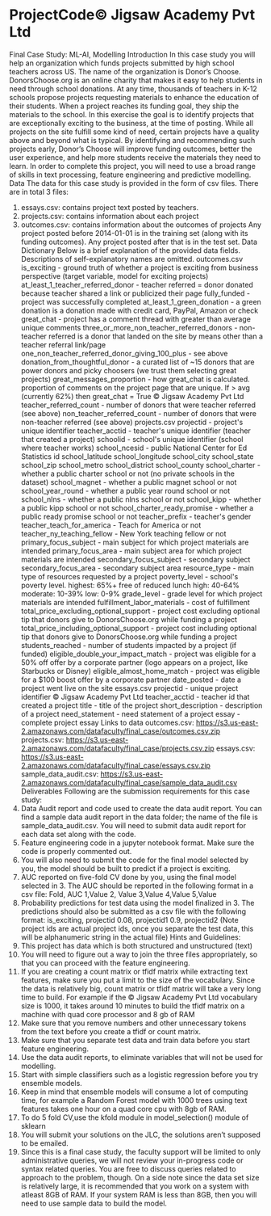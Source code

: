 # ProjectCode© Jigsaw Academy Pvt Ltd
Final Case Study: ML-AI, Modelling
Introduction
In this case study you will help an organization which funds projects submitted by high school teachers across US. The name of the organization is Donor’s Choose. DonorsChoose.org is an online charity that makes it easy to help students in need through school donations. At any time, thousands of teachers in K-12 schools propose projects requesting materials to enhance the education of their students. When a project reaches its funding goal, they ship the materials to the school.
In this exercise the goal is to identify projects that are exceptionally exciting to the business, at the time of posting. While all projects on the site fulfill some kind of need, certain projects have a quality above and beyond what is typical. By identifying and recommending such projects early, Donor’s Choose will improve funding outcomes, better the user experience, and help more students receive the materials they need to learn.
In order to complete this project, you will need to use a broad range of skills in text processing, feature engineering and predictive modelling.
Data
The data for this case study is provided in the form of csv files. There are in total 3 files:
1. essays.csv: contains project text posted by teachers.
2. projects.csv: contains information about each project
3. outcomes.csv: contains information about the outcomes of projects
Any project posted before 2014-01-01 is in the training set (along with its funding outcomes). Any project posted after that is in the test set.
Data Dictionary
Below is a brief explanation of the provided data fields. Descriptions of self-explanatory names are omitted.
outcomes.csv is_exciting - ground truth of whether a project is exciting from business perspective (target variable, model for exciting projects) at_least_1_teacher_referred_donor - teacher referred = donor donated because teacher shared a link or publicized their page fully_funded - project was successfully completed at_least_1_green_donation - a green donation is a donation made with credit card, PayPal, Amazon or check great_chat - project has a comment thread with greater than average unique comments three_or_more_non_teacher_referred_donors - non-teacher referred is a donor that landed on the site by means other than a teacher referral link/page one_non_teacher_referred_donor_giving_100_plus - see above donation_from_thoughtful_donor - a curated list of ~15 donors that are power donors and picky choosers (we trust them selecting great projects) great_messages_proportion - how great_chat is calculated. proportion of comments on the project page that are unique. If > avg (currently 62%) then great_chat = True
© Jigsaw Academy Pvt Ltd
teacher_referred_count - number of donors that were teacher referred (see above) non_teacher_referred_count - number of donors that were non-teacher referred (see above)
projects.csv projectid - project's unique identifier teacher_acctid - teacher's unique identifier (teacher that created a project) schoolid - school's unique identifier (school where teacher works) school_ncesid - public National Center for Ed Statistics id school_latitude school_longitude school_city school_state school_zip school_metro school_district school_county school_charter - whether a public charter school or not (no private schools in the dataset) school_magnet - whether a public magnet school or not school_year_round - whether a public year round school or not school_nlns - whether a public nlns school or not school_kipp - whether a public kipp school or not school_charter_ready_promise - whether a public ready promise school or not teacher_prefix - teacher's gender teacher_teach_for_america - Teach for America or not teacher_ny_teaching_fellow - New York teaching fellow or not primary_focus_subject - main subject for which project materials are intended primary_focus_area - main subject area for which project materials are intended secondary_focus_subject - secondary subject secondary_focus_area - secondary subject area resource_type - main type of resources requested by a project poverty_level - school's poverty level. highest: 65%+ free of reduced lunch high: 40-64% moderate: 10-39% low: 0-9% grade_level - grade level for which project materials are intended fulfillment_labor_materials - cost of fulfillment total_price_excluding_optional_support - project cost excluding optional tip that donors give to DonorsChoose.org while funding a project total_price_including_optional_support - project cost including optional tip that donors give to DonorsChoose.org while funding a project students_reached - number of students impacted by a project (if funded) eligible_double_your_impact_match - project was eligible for a 50% off offer by a corporate partner (logo appears on a project, like Starbucks or Disney) eligible_almost_home_match - project was eligible for a $100 boost offer by a corporate partner date_posted - date a project went live on the site
essays.csv projectid - unique project identifier
© Jigsaw Academy Pvt Ltd
teacher_acctid - teacher id that created a project title - title of the project short_description - description of a project need_statement - need statement of a project essay - complete project essay
Links to data
outcomes.csv: https://s3.us-east-2.amazonaws.com/datafaculty/final_case/outcomes.csv.zip
projects.csv: https://s3.us-east-2.amazonaws.com/datafaculty/final_case/projects.csv.zip
essays.csv: https://s3.us-east-2.amazonaws.com/datafaculty/final_case/essays.csv.zip
sample_data_audit.csv: https://s3.us-east-2.amazonaws.com/datafaculty/final_case/sample_data_audit.csv
Deliverables
Following are the submission requirements for this case study:
1. Data Audit report and code used to create the data audit report. You can find a sample data audit report in the data folder; the name of the file is sample_data_audit.csv. You will need to submit data audit report for each data set along with the code.
2. Feature engineering code in a jupyter notebook format. Make sure the code is properly commented out.
3. You will also need to submit the code for the final model selected by you, the model should be built to predict if a project is exciting.
4. AUC reported on five-fold CV done by you, using the final model selected in 3. The AUC should be reported in the following format in a csv file:
Fold, AUC
1,Value
2, Value
3,Value
4,Value
5,Value
5. Probability predictions for test data using the model finalized in 3. The predictions should also be submitted as a csv file with the following format:
is_exciting, projectid
0.08, projectid1
0.9, projectid2
(Note project ids are actual project ids, once you separate the test data, this will be alphanumeric string in the actual file)
Hints and Guidelines:
1. This project has data which is both structured and unstructured (text)
2. You will need to figure out a way to join the three files appropriately, so that you can proceed with the feature engineering.
3. If you are creating a count matrix or tfidf matrix while extracting text features, make sure you put a limit to the size of the vocabulary. Since the data is relatively big, count matrix or tfidf matrix will take a very long time to build. For example if the
© Jigsaw Academy Pvt Ltd
vocabulary size is 1000, it takes around 10 minutes to build the tfidf matrix on a machine with quad core processor and 8 gb of RAM
4. Make sure that you remove numbers and other unnecessary tokens from the text before you create a tfidf or count matrix.
5. Make sure that you separate test data and train data before you start feature engineering.
6. Use the data audit reports, to eliminate variables that will not be used for modelling.
7. Start with simple classifiers such as a logistic regression before you try ensemble models.
8. Keep in mind that ensemble models will consume a lot of computing time, for example a Random Forest model with 1000 trees using text features takes one hour on a quad core cpu with 8gb of RAM.
9. To do 5 fold CV,use the kfold module in model_selection() module of sklearn
10. You will submit your solutions on the JLC, the solutions aren’t supposed to be emailed.
11. Since this is a final case study, the faculty support will be limited to only administrative queries, we will not review your in-progress code or syntax related queries. You are free to discuss queries related to approach to the problem, though.
On a side note since the data set size is relatively large, it is recommended that you work on a system with atleast 8GB of RAM. If your system RAM is less than 8GB, then you will need to use sample data to build the model.
